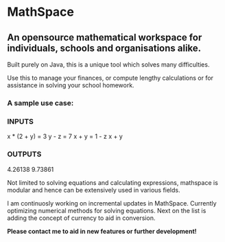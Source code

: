 # MathSpace

## An opensource mathematical workspace for individuals, schools and organisations alike.

Built purely on Java, this is a unique tool which solves many difficulties. 

Use this to manage your finances, or compute lengthy calculations or for assistance in solving your school homework. 

### A sample use case:

### INPUTS

x * (2 + y) = 3
y - z = 7
x + y = 1 - z
x + y

### OUTPUTS

4.26138
9.73861


Not limited to solving equations and calculating expressions, mathspace is modular and hence can be extensively used in various fields.






I am continuosly working on incremental updates in MathSpace. Currently optimizing numerical methods for solving equations. Next on the list is adding the concept of currency to aid in conversion.

**Please contact me to aid in new features or further development!**
